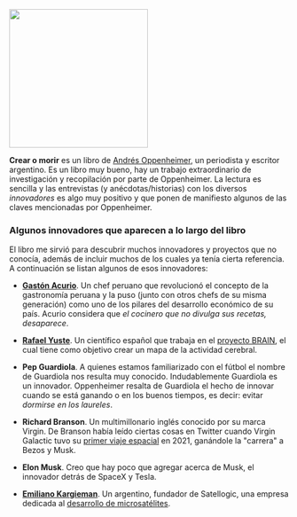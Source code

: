 <!--
.. title: Crear o morir
.. slug: crear-o-morir
.. date: 2022-03-04 20:06:52 UTC-06:00
.. tags: 
.. category: 
.. link: 
.. description: 
.. type: text
-->

<img src="https://i.gr-assets.com/images/S/compressed.photo.goodreads.com/books/1412344498l/23301578.jpg" width="250px">

**Crear o morir** es un libro de [Andrés Oppenheimer](https://es.wikipedia.org/wiki/Andr%C3%A9s_Oppenheimer), un periodista y escritor argentino. Es un libro muy bueno, hay un trabajo extraordinario de investigación y recopilación por parte de Oppenheimer. La lectura es sencilla y las entrevistas (y anécdotas/historias) con los diversos *innovadores* es algo muy positivo y que ponen de manifiesto algunos de las claves mencionadas por Oppenheimer.


### Algunos innovadores que aparecen a lo largo del libro

El libro me sirvió para descubrir muchos innovadores y proyectos que no conocía, además de incluir muchos de los cuales ya tenía cierta referencia. A continuación se listan algunos de esos innovadores:

* [**Gastón Acurio**](https://es.wikipedia.org/wiki/Gast%C3%B3n_Acurio). Un chef peruano que revolucionó el concepto de la gastronomía peruana y la puso (junto con otros chefs de su misma generación) como uno de los pilares del desarrollo económico de su país. Acurio considera que *el cocinero que no divulga sus recetas, desaparece*.

* [**Rafael Yuste**](https://es.wikipedia.org/wiki/Rafael_Yuste). Un científico español que trabaja en el [proyecto BRAIN](https://es.wikipedia.org/wiki/Brain_Research_through_Advancing_Innovative_Neurotechnologies), el cual tiene como objetivo crear un mapa de la actividad cerebral.

* **Pep Guardiola**. A quienes estamos familiarizado con el fútbol el nombre de Guardiola nos resulta muy conocido. Indudablemente Guardiola es un innovador. Oppenheimer resalta de Guardiola el hecho de innovar cuando se está ganando o en los buenos tiempos, es decir: evitar *dormirse en los laureles*.

* **Richard Branson**. Un multimillonario inglés conocido por su marca Virgin. De Branson había leído ciertas cosas en Twitter cuando Virgin Galactic tuvo su [primer viaje espacial](https://www.bbc.com/mundo/noticias-57791463) en 2021, ganándole la "carrera" a Bezos y Musk.

* **Elon Musk**. Creo que hay poco que agregar acerca de Musk, el innovador detrás de SpaceX y Tesla.

* [**Emiliano Kargieman**](https://twitter.com/earlkman). Un argentino, fundador de Satellogic, una empresa dedicada al [desarrollo de microsatélites](https://www.infobae.com/tecno/2020/12/04/emiliano-kargieman-el-argentino-que-conquista-el-espacio-con-sus-microsatelites/).